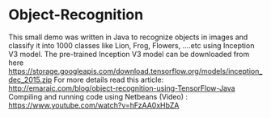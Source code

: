 # Object-Recognition
This small demo was written in Java to recognize objects in images and classify it into 1000 classes like Lion, Frog, Flowers, ....etc using Inception V3 model.  The pre-trained Inception V3 model can be downloaded from here https://storage.googleapis.com/download.tensorflow.org/models/inception_dec_2015.zip  For more details read this article: http://emaraic.com/blog/object-recognition-using-TensorFlow-Java  Compiling and running code using Netbeans (Video) : https://www.youtube.com/watch?v=hFzAA0xHbZA  
